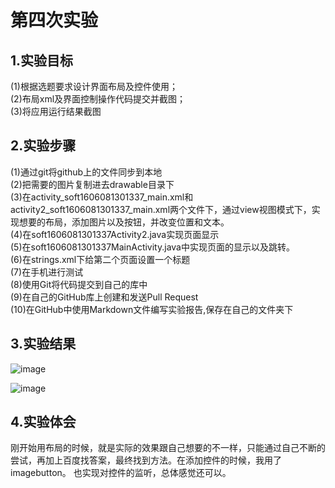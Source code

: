 # 第四次实验

## 1.实验目标
(1)根据选题要求设计界面布局及控件使用；<br>
(2)布局xml及界面控制操作代码提交并截图；<br>
(3)将应用运行结果截图<br>

## 2.实验步骤
(1)通过git将github上的文件同步到本地<br>
(2)把需要的图片复制进去drawable目录下<br>
(3)在activity_soft1606081301337_main.xml和activity2_soft1606081301337_main.xml两个文件下，通过view视图模式下，实现想要的布局，添加图片以及按钮，并改变位置和文本。<br>
(4)在soft1606081301337Activity2.java实现页面显示<br>
(5)在soft1606081301337MainActivity.java中实现页面的显示以及跳转。<br>
(6)在strings.xml下给第二个页面设置一个标题<br>
(7)在手机进行测试<br>
(8)使用Git将代码提交到自己的库中<br>
(9)在自己的GitHub库上创建和发送Pull Request<br>
(10)在GitHub中使用Markdown文件编写实验报告,保存在自己的文件夹下<br>

## 3.实验结果
![image](https://github.com/bbb1123/android-labs-2018/blob/master/soft1606081301337/app/pic01.PNG)

![image](https://github.com/bbb1123/android-labs-2018/blob/master/soft1606081301337/app/pic02.PNG)

## 4.实验体会
刚开始用布局的时候，就是实际的效果跟自己想要的不一样，只能通过自己不断的尝试，再加上百度找答案，最终找到方法。在添加控件的时候，我用了imagebutton。
也实现对控件的监听，总体感觉还可以。
